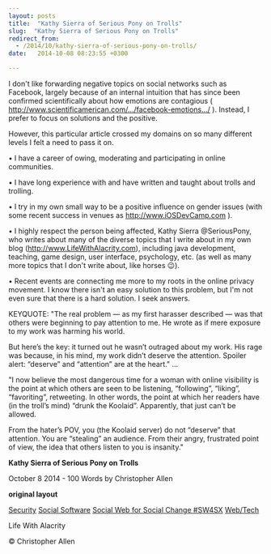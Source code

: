 ```yaml
---
layout: posts
title:  "Kathy Sierra of Serious Pony on Trolls"
slug:  "Kathy Sierra of Serious Pony on Trolls"
redirect_from:
  - /2014/10/kathy-sierra-of-serious-pony-on-trolls/
date:   2014-10-08 08:23:55 +0300

---
```

I don't like forwarding negative topics on social networks such as Facebook, largely because of an internal intuition that has since been confirmed scientifically about how emotions are contagious ( http://www.scientificamerican.com/.../facebook-emotions.../ ). Instead, I prefer to focus on solutions and the positive.

However, this particular article crossed my domains on so many different levels I felt a need to pass it on.

• I have a career of owing, moderating and participating in online communities.

• I have long experience with and have written and taught about trolls and trolling.

• I try in my own small way to be a positive influence on gender issues (with some recent success in venues as http://www.iOSDevCamp.com ).

• I highly respect the person being affected, Kathy Sierra @SeriousPony, who writes about many of the diverse topics that I write about in my own blog (http://www.LifeWithAlacrity.com), including java development, teaching, game design, user interface, psychology, etc. (as well as many more topics that I don't write about, like horses 😉).

• Recent events are connecting me more to my roots in the online privacy movement.
I know there isn't an easy solution to this problem, but I'm not even sure that there is a hard solution. I seek answers.

KEYQUOTE: "The real problem — as my first harasser described — was that others were beginning to pay attention to me. He wrote as if mere exposure to my work was harming his world. 

But here’s the key: it turned out he wasn’t outraged about my work. His rage was because, in his mind, my work didn’t deserve the attention. Spoiler alert: “deserve” and “attention” are at the heart."
...

"I now believe the most dangerous time for a woman with online visibility is the point at which others are seen to be listening, “following”, “liking”, “favoriting”, retweeting. In other words, the point at which her readers have (in the troll’s mind) “drunk the Koolaid”. Apparently, that just can’t be allowed. 

From the hater’s POV, you (the Koolaid server) do not “deserve” that attention. You are “stealing” an audience. From their angry, frustrated point of view, the idea that others listen to you is insanity."

**Kathy Sierra of Serious Pony on Trolls**

October 8 2014 - 100 Words
by Christopher Allen

**original layout**

[Security](https://www.lifewithalacrity.com/tags/security/) [Social Software](https://www.lifewithalacrity.com/tags/social-software/)  [Social Web for Social Change #SW4SX](https://www.lifewithalacrity.com/tags/social-web-for-social-change-%23sw4sx/) [Web/Tech](https://www.lifewithalacrity.com/tags/web/tech/)

Life With Alacrity

© Christopher Allen
